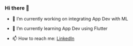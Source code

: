 ### Hi there 👋

- 🔭 I’m currently working on integrating App Dev with ML


- 🌱 I’m currently learning App Dev using Flutter


- 📫 How to reach me: [LinkedIn](linkedin.com/in/amspsingh04)

